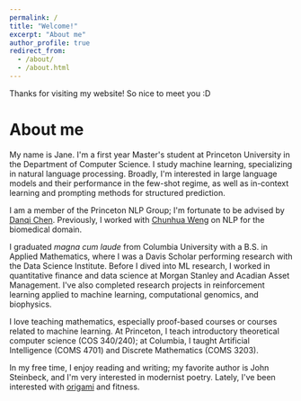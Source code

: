 ```yaml
---
permalink: /
title: "Welcome!"
excerpt: "About me"
author_profile: true
redirect_from: 
  - /about/
  - /about.html
---
```


Thanks for visiting my website! So nice to meet you :D

About me
======

My name is Jane. I'm a first year Master's student at Princeton University in the Department of Computer Science. I study machine learning, specializing in natural language processing. Broadly, I'm interested in large language models and their performance in the few-shot regime, as well as in-context learning and prompting methods for structured prediction.

I am a member of the Princeton NLP Group; I'm fortunate to be advised by [Danqi Chen](https://www.cs.princeton.edu/~danqic/). Previously, I worked with [Chunhua Weng](https://people.dbmi.columbia.edu/~chw7007/) on NLP for the biomedical domain.

I graduated _magna cum laude_ from Columbia University with a B.S. in Applied Mathematics, where I was a Davis Scholar performing research with the Data Science Institute. Before I dived into ML research, I worked in quantitative finance and data science at Morgan Stanley and Acadian Asset Management. I've also completed research projects in reinforcement learning applied to machine learning, computational genomics, and biophysics.

I love teaching mathematics, especially proof-based courses or courses related to machine learning. At Princeton, I teach introductory theoretical computer science (COS 340/240); at Columbia, I taught Artificial Intelligence (COMS 4701) and Discrete Mathematics (COMS 3203).

In my free time, I enjoy reading and writing; my favorite author is John Steinbeck, and I'm very interested in modernist poetry. Lately, I've been interested with [origami](https://jonakashima.com.br/2021/05/11/origami-monkey/) and fitness. 

